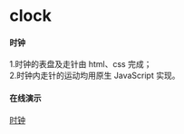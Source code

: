 # clock  
#### 时钟
1.时钟的表盘及走针由 html、css 完成；  
2.时钟内走针的运动均用原生 JavaScript 实现。  
#### 在线演示  
[时钟](https://xu-duo.github.io/clock/)
